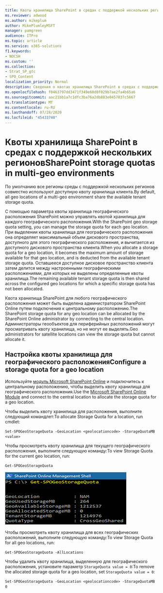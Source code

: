 ```yaml
---
title: Квоты хранилища SharePoint в средах с поддержкой нескольких регионов
ms.reviewer: adwood
ms.author: mikeplum
author: MikePlumleyMSFT
manager: pamgreen
audience: ITPro
ms.topic: article
ms.service: o365-solutions
f1.keywords:
- NOCSH
ms.custom: ''
ms.collection:
- Strat_SP_gtc
- SPO_Content
localization_priority: Normal
description: Сведения о квотах хранилища SharePoint в средах с поддержкой нескольких регионов.
ms.openlocfilehash: f0463797dd3471f349e60d8f029b7ae2fa4b65a6
ms.sourcegitcommit: aac21bb1a7c1dfc3ba76a2db883e0457037c5667
ms.translationtype: MT
ms.contentlocale: ru-RU
ms.lasthandoff: 07/28/2020
ms.locfileid: "45433740"
---
```

# <a name="sharepoint-storage-quotas-in-multi-geo-environments"></a><span data-ttu-id="8972b-103">Квоты хранилища SharePoint в средах с поддержкой нескольких регионов</span><span class="sxs-lookup"><span data-stu-id="8972b-103">SharePoint storage quotas in multi-geo environments</span></span>

<span data-ttu-id="8972b-104">По умолчанию все регионы среды с поддержкой нескольких регионов совместно используют доступную квоту хранилища клиента.</span><span class="sxs-lookup"><span data-stu-id="8972b-104">By default, all geo locations of a multi-geo environment share the available tenant storage quota.</span></span>

<span data-ttu-id="8972b-105">С помощью параметра квоты хранилища географического расположения SharePoint можно управлять квотой хранилища для каждого географического расположения.</span><span class="sxs-lookup"><span data-stu-id="8972b-105">With the SharePoint geo storage quota setting, you can manage the storage quota for each geo location.</span></span> <span data-ttu-id="8972b-106">При выделении квоты хранилища для географического расположения она определяет максимальный объем дискового пространства, доступного для этого географического расположения, и вычитается из доступного дискового пространства клиента.</span><span class="sxs-lookup"><span data-stu-id="8972b-106">When you allocate a storage quota for a geo location, it becomes the maximum amount of storage available for that geo location, and is deducted from the available tenant storage quota.</span></span> <span data-ttu-id="8972b-107">Оставшееся доступное дисковое пространство клиента затем делится между настроенными географическими расположениями, для которых не выделены определенные квоты хранилища.</span><span class="sxs-lookup"><span data-stu-id="8972b-107">The remaining available tenant storage quota is then shared across the configured geo locations for which a specific storage quota has not been allocated.</span></span>

<span data-ttu-id="8972b-108">Квота хранилища SharePoint для любого географического расположения может быть выделена администратором SharePoint Online путем подключения к центральному расположению.</span><span class="sxs-lookup"><span data-stu-id="8972b-108">The SharePoint storage quota for any geo location can be allocated by the SharePoint Online administrator by connecting to the central location.</span></span> <span data-ttu-id="8972b-109">Администраторы геообъектов для периферийных расположений могут просматривать квоту хранилища, но не могут ее выделять.</span><span class="sxs-lookup"><span data-stu-id="8972b-109">Geo administrators for satellite locations can view the storage quota but cannot allocate it.</span></span>

## <a name="configure-a-storage-quota-for-a-geo-location"></a><span data-ttu-id="8972b-110">Настройка квоты хранилища для географического расположения</span><span class="sxs-lookup"><span data-stu-id="8972b-110">Configure a storage quota for a geo location</span></span>

<span data-ttu-id="8972b-111">Используйте [модуль Microsoft SharePoint Online](https://www.microsoft.com/download/details.aspx?id=35588 ) и подключитесь к центральному расположению, чтобы выделить квоту хранилища для географического расположения.</span><span class="sxs-lookup"><span data-stu-id="8972b-111">Use the [Microsoft SharePoint Online Module](https://www.microsoft.com/download/details.aspx?id=35588 ) and connect to the central location to allocate the storage quota for a geo location.</span></span> 

<span data-ttu-id="8972b-112">Чтобы выделить квоту хранилища для расположения, выполните следующий командлет:</span><span class="sxs-lookup"><span data-stu-id="8972b-112">To allocate Storage Quota for a location, run cmdlet:</span></span>

`Set-SPOGeoStorageQuota -GeoLocation <geolocationcode> -StorageQuotaMB <value>`

<span data-ttu-id="8972b-113">Чтобы просмотреть квоту хранилища для текущего географического расположения, выполните следующую команду:</span><span class="sxs-lookup"><span data-stu-id="8972b-113">To view Storage Quota for the current geo location, run:</span></span>

`Get-SPOGeoStorageQuota`

![Снимок экрана: окно PowerShell с командлетом Get-SPOGeoStorageQuota](media/multi-geo-storage-quota.png)

<span data-ttu-id="8972b-115">Чтобы просмотреть квоту хранилища для всех географических расположений, выполните следующую команду:</span><span class="sxs-lookup"><span data-stu-id="8972b-115">To view Storage Quota for all geo locations, run:</span></span>

`Get-SPOGeoStorageQuota -AllLocations`

<span data-ttu-id="8972b-116">Чтобы удалить квоту хранилища, выделенную для географического расположения, установите параметр `StorageQuota value = 0`:</span><span class="sxs-lookup"><span data-stu-id="8972b-116">To remove the allocated storage quota for a geo location, set `StorageQuota value = 0`:</span></span>

`Set-SPOGeoStorageQuota -GeoLocation <geolocationcode> -StorageQuotaMB 0`
